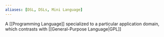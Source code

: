 ```yaml
---
aliases: [DSL, DSLs, Mini Language]
---
```


A [[Programming Language]] specialized to a particular application domain, which contrasts with [[General-Purpose Language|GPL]]
